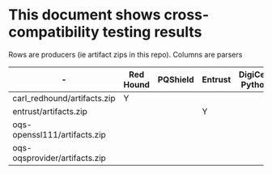 # This document shows cross-compatibility testing results

Rows are producers (ie artifact zips in this repo).
Columns are parsers



| - | Red Hound | PQShield | Entrust | DigiCert Python | Openssl-OQS | BouncyCastle |
| - | --------- | -------- | ------- | --------------- | ----------- | ------------ |
| carl_redhound/artifacts.zip | Y | | | | | |
| entrust/artifacts.zip | | | Y | | | |
| oqs-openssl111/artifacts.zip | | | | | |
| oqs-oqsprovider/artifacts.zip | | | | | |